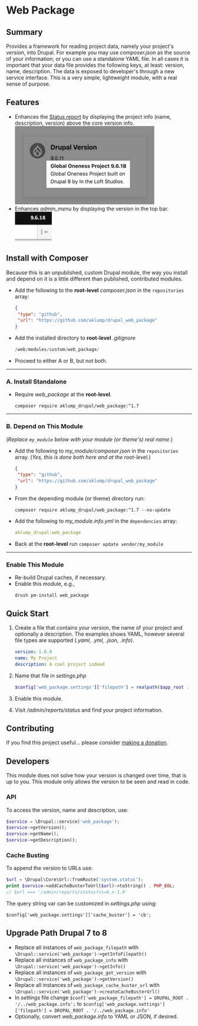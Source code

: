 # Web Package

## Summary

Provides a framework for reading project data, namely your project's _version_, into Drupal. For example you may use _composer.json_ as the source of your information; or you can use a standalone YAML file. In all cases it is important that your data file provides the following keys, at least: version, name, description. The data is exposed to developer's through a new service interface. This is a very simple, lightweight module, with a real sense of purpose.

## Features

* Enhances the [Status report](/admin/reports/status) by displaying the project info (name, description, version) above the core version info.  ![Info](images/info_tile.png)
* Enhances _admin_menu_ by displaying the version in the top bar.  ![Admin bar](images/admin_bar.png)

## Install with Composer

Because this is an unpublished, custom Drupal module, the way you install and depend on it is a little different than published, contributed modules.

* Add the following to the **root-level** _composer.json_ in the `repositories` array:
    ```json
    {
     "type": "github",
     "url": "https://github.com/aklump/drupal_web_package"
    }
    ```
* Add the installed directory to **root-level** _.gitignore_
  
   ```php
   /web/modules/custom/web_package/
   ```
* Proceed to either A or B, but not both.
---
### A. Install Standalone
* Require _web_package_ at the **root-level**.
    ```
    composer require aklump_drupal/web_package:^1.7
    ```
---
### B. Depend on This Module

(_Replace `my_module` below with your module (or theme's) real name._)

* Add the following to _my_module/composer.json_ in the `repositories` array. (_Yes, this is done both here and at the root-level._)
    ```json
    {
     "type": "github",
     "url": "https://github.com/aklump/drupal_web_package"
    }
    ```
* From the depending module (or theme) directory run:
    ```
    composer require aklump_drupal/web_package:^1.7 --no-update
    ```

* Add the following to _my_module.info.yml_ in the `dependencies` array:
    ```yaml
    aklump_drupal:web_package
    ```
* Back at the **root-level** run `composer update vendor/my_module`


---
### Enable This Module

* Re-build Drupal caches, if necessary.
* Enable this module, e.g.,
  ```shell
  drush pm-install web_package
  ```

## Quick Start

1. Create a file that contains your version, the name of your project and optionally a description.  The examples shows YAML, however several file types are supported (_.yaml, .yml, .json, .info_).

    ```yaml
    version: 1.0.0
    name: My Project
    description: A cool project indeed
    ```

2. Name that file in _settings.php_

    ```php
    $config['web_package.settings']['filepath'] = realpath($app_root . '/../my_project.yml');
    ```

3. Enable this module.
4. Visit _/admin/reports/status_ and find your project information.

## Contributing

If you find this project useful... please consider [making a donation](https://www.paypal.com/cgi-bin/webscr?cmd=_s-xclick&hosted_button_id=4E5KZHDQCEUV8&item_name=Gratitude%20for%20aklump%2Fweb_package).

## Developers

This module does not solve how your version is changed over time, that is up to you. This module only allows the version to be seen and read in code.

### API

To access the version, name and description, use:

```php
$service = \Drupal::service('web_package');
$service->getVersion();
$service->getName();
$service->getDescription();
```

### Cache Busting

To append the version to URLs use:

```php
$url = \Drupal\Core\Url::fromRoute('system.status');
print $service->addCacheBusterToUrl($url)->toString() . PHP_EOL;
// $url === '/admin/reports/status?vs=8.x-1.0'
```

The query string var can be customized in _settings.php_ using:

    $config['web_package.settings']['cache_buster'] = 'cb';

## Upgrade Path Drupal 7 to 8

* Replace all instances of `web_package_filepath` with `\Drupal::service('web_package')->getInfoFilepath()`
* Replace all instances of `web_package_info` with `\Drupal::service('web_package')->getInfo()`
* Replace all instances of `web_package_get_version` with `\Drupal::service('web_package')->getVersion()`
* Replace all instances of `web_package_cache_buster_url` with `\Drupal::service('web_package')->createCacheBusterUrl()`
* In _settings_ file change `$conf['web_package_filepath'] = DRUPAL_ROOT . '/../web_package.info';` to `$config['web_package.settings']['filepath'] = DRUPAL_ROOT . '/../web_package.info'`
* Optionally, convert _web_package.info_ to YAML or JSON, if desired.
